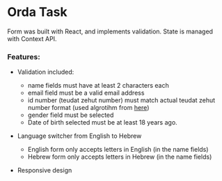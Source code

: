 # Orda Task

Form was built with React, and implements validation.
State is managed with Context API.

### Features:

- Validation included:

  - name fields must have at least 2 characters each
  - email field must be a valid email address
  - id number (teudat zehut number) must match actual teudat zehut number format (used algrotihm from [here](https://gist.github.com/freak4pc/6802be89d019bca57756a675d761c5a8))
  - gender field must be selected
  - Date of birth selected must be at least 18 years ago.
  
- Language switcher from English to Hebrew

  - English form only accepts letters in English (in the name fields)
  - Hebrew form only accepts letters in Hebrew (in the name fields)

- Responsive design
